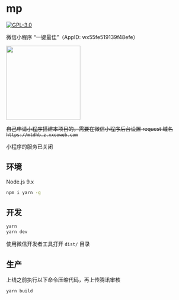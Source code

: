 # mp

[![GPL-3.0](https://img.shields.io/badge/license-GPL--3.0-blue.svg)](LICENSE)

微信小程序 “一键最佳”（AppID: wx55fe519139f48efe）

<img width="200" src="miniprogram.jpg" />

<del>自己申请小程序搭建本项目的，需要在微信小程序后台设置 request 域名 `https://mtdhb.z.xxooweb.com`</del>

小程序的服务已关闭

## 环境

Node.js 9.x

```bash
npm i yarn -g
```

## 开发

```bash
yarn
yarn dev
```

使用微信开发者工具打开 `dist/` 目录

## 生产

上线之前执行以下命令压缩代码，再上传腾讯审核

```bash
yarn build
```
